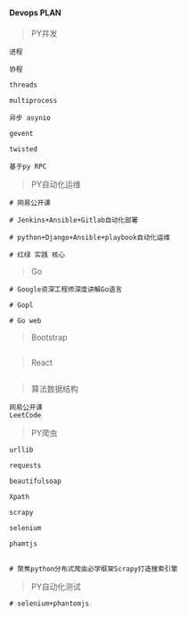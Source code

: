 #### Devops PLAN

> PY并发

```shell
进程

协程

threads

multiprocess

异步 asynio

gevent

twisted

基于py RPC

```

> PY自动化运维

```shell
# 网易公开课

# Jenkins+Ansible+Gitlab自动化部署

# python+Django+Ansible+playbook自动化运维

# 红绿 实践 核心

```

> Go

```shell
# Google资深工程师深度讲解Go语言

# Gopl

# Go web

```

> Bootstrap

```shell

```

> React

```shell

```

> 算法数据结构

```shell
网易公开课
LeetCode
```

> PY爬虫

```shell
urllib

requests

beautifulsoap

Xpath

scrapy

selenium

phamtjs


# 聚焦python分布式爬虫必学框架Scrapy打造搜索引擎
```

> PY自动化测试

```shell
# selenium+phantomjs
```



